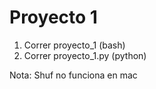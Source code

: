 # Proyecto 1 

1. Correr proyecto_1 (bash) 
2. Correr proyecto_1.py (python)

Nota: Shuf no funciona en mac
